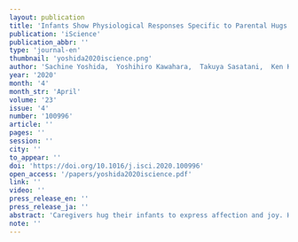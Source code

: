 ```yaml
---
layout: publication
title: 'Infants Show Physiological Responses Specific to Parental Hugs'
publication: 'iScience'
publication_abbr: ''
type: 'journal-en'
thumbnail: 'yoshida2020iscience.png'
author: 'Sachine Yoshida,  Yoshihiro Kawahara,  Takuya Sasatani,  Ken Kiyono,  Yo Kobayashi,  and Hiromasa Funato'
year: '2020'
month: '4'
month_str: 'April'
volume: '23'
issue: '4'
number: '100996'
article: ''
pages: ''
session: ''
city: ''
to_appear: ''
doi: 'https://doi.org/10.1016/j.isci.2020.100996'
open_access: '/papers/yoshida2020iscience.pdf'
link: ''
video: ''
press_release_en: ''
press_release_ja: ''
abstract: 'Caregivers hug their infants to express affection and joy. However, it remains unknown how infants react to being hugged. Here we examined heart rate responses in first-year infants during a hug, hold, and tight hug from parents. Infants older than four months showed an increased R-R interval (RRI) during a hug, indicating reduced heart rates and pronounced parasympathetic activity. Few head movements predicted a higher RRI increase in infants during a parental hug compared with that during a hold and tight hug. Infants did not show an increased RRI during a hug from a female stranger. Infants younger than four months did not show RRI increase during parental hug but exhibited a decreased RRI correlated with contact pressure. Parents showed an increased RRI during hugging their infants. These results suggest the parent-infant hug underlies the parent-infant bonding and psychophysiological development of infants.'
note: ''
---
```


